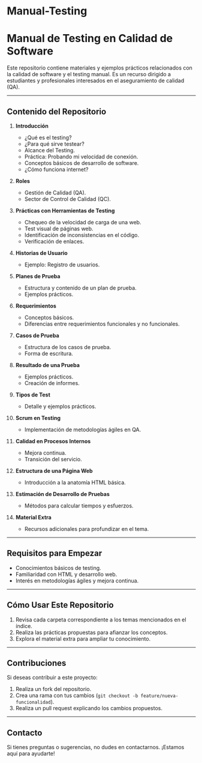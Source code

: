 # Manual-Testing

# Manual de Testing en Calidad de Software

Este repositorio contiene materiales y ejemplos prácticos relacionados con la calidad de software y el testing manual. Es un recurso dirigido a estudiantes y profesionales interesados en el aseguramiento de calidad (QA).

---

## Contenido del Repositorio

1. **Introducción**
   - ¿Qué es el testing?
   - ¿Para qué sirve testear?
   - Alcance del Testing.
   - Práctica: Probando mi velocidad de conexión.
   - Conceptos básicos de desarrollo de software.
   - ¿Cómo funciona internet?

2. **Roles**
   - Gestión de Calidad (QA).
   - Sector de Control de Calidad (QC).

3. **Prácticas con Herramientas de Testing**
   - Chequeo de la velocidad de carga de una web.
   - Test visual de páginas web.
   - Identificación de inconsistencias en el código.
   - Verificación de enlaces.

4. **Historias de Usuario**
   - Ejemplo: Registro de usuarios.

5. **Planes de Prueba**
   - Estructura y contenido de un plan de prueba.
   - Ejemplos prácticos.

6. **Requerimientos**
   - Conceptos básicos.
   - Diferencias entre requerimientos funcionales y no funcionales.

7. **Casos de Prueba**
   - Estructura de los casos de prueba.
   - Forma de escritura.

8. **Resultado de una Prueba**
   - Ejemplos prácticos.
   - Creación de informes.

9. **Tipos de Test**
   - Detalle y ejemplos prácticos.

10. **Scrum en Testing**
    - Implementación de metodologías ágiles en QA.

11. **Calidad en Procesos Internos**
    - Mejora continua.
    - Transición del servicio.

12. **Estructura de una Página Web**
    - Introducción a la anatomía HTML básica.

13. **Estimación de Desarrollo de Pruebas**
    - Métodos para calcular tiempos y esfuerzos.

14. **Material Extra**
    - Recursos adicionales para profundizar en el tema.

---

## Requisitos para Empezar

- Conocimientos básicos de testing.
- Familiaridad con HTML y desarrollo web.
- Interés en metodologías ágiles y mejora continua.

---

## Cómo Usar Este Repositorio

1. Revisa cada carpeta correspondiente a los temas mencionados en el índice.
2. Realiza las prácticas propuestas para afianzar los conceptos.
3. Explora el material extra para ampliar tu conocimiento.

---

## Contribuciones

Si deseas contribuir a este proyecto:
1. Realiza un fork del repositorio.
2. Crea una rama con tus cambios (`git checkout -b feature/nueva-funcionalidad`).
3. Realiza un pull request explicando los cambios propuestos.

---

## Contacto

Si tienes preguntas o sugerencias, no dudes en contactarnos. ¡Estamos aquí para ayudarte!
